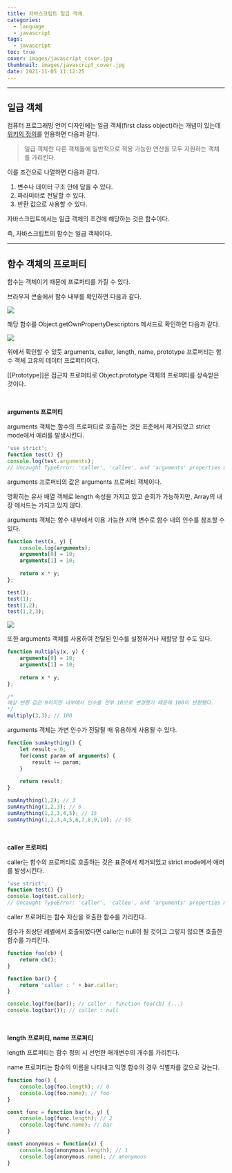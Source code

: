 ```yaml
---
title: 자바스크립트 일급 객체
categories:
  - language
  - javascript
tags:
  - javascript
toc: true
cover: images/javascript_cover.jpg
thumbnail: images/javascript_cover.jpg
date: 2021-11-05 11:12:25
---
```


---

<!--more-->

## **일급 객체**

컴퓨터 프로그래밍 언어 디자인에는 일급 객체(first class object)라는 개념이 있는데 [위키의 정의](https://ko.wikipedia.org/wiki/%EC%9D%BC%EA%B8%89_%EA%B0%9D%EC%B2%B4)를 인용하면 다음과 같다.

> 일급 객체란 다른 객체들에 일반적으로 적용 가능한 연산을 모두 지원하는 객체를 가리킨다.

이를 조건으로 나열하면 다음과 같다.

1. 변수나 데이터 구조 안에 담을 수 있다.
2. 파라미터로 전달할 수 있다.
3. 반환 값으로 사용할 수 있다.

자바스크립트에서는 일급 객체의 조건에 해당하는 것은 함수이다.

즉, 자바스크립트의 함수는 일급 객체이다.

---

## **함수 객체의 프로퍼티**

함수는 객체이기 때문에 프로퍼티를 가질 수 있다.

브라우저 콘솔에서 함수 내부를 확인하면 다음과 같다.

![](images/javascript-first-class-object/function_dir.png)

해당 함수를 Object.getOwnPropertyDescriptors 메서드로 확인하면 다음과 같다.

![](images/javascript-first-class-object/function_property.png)

위에서 확인할 수 있듯 arguments, caller, length, name, prototype 프로퍼티는 함수 객체 고유의 데이터 프로퍼티이다.

[[Prototype]]은 접근자 프로퍼티로 Object.prototype 객체의 프로퍼티를 상속받은 것이다.

<br />

**arguments 프로퍼티**

arguments 객체는 함수의 프로퍼티로 호출하는 것은 표준에서 제거되었고 strict mode에서 에러를 발생시킨다.

```javascript
'use strict';
function test() {}
console.log(test.arguments);
// Uncaught TypeError: 'caller', 'callee', and 'arguments' properties may not be accessed on strict mode functions or the arguments objects for calls to them at <anonymous>:3:18
```

arguments 프로퍼티의 값은 arguments 프로퍼티 객체이다.

명확히는 유사 배열 객체로 length 속성을 가지고 있고 순회가 가능하지만, Array의 내장 메서드는 가지고 있지 않다.

arguments 객체는 함수 내부에서 이용 가능한 지역 변수로 함수 내의 인수를 참조할 수 있다.

```javascript
function test(x, y) {
    console.log(arguments);
    arguments[0] = 10;
    arguments[1] = 10;
    
    return x * y;
};

test();
test(1);
test(1,2);
test(1,2,3);
```

![](images/javascript-first-class-object/function_arguments.png)

또한 arguments 객체를 사용하여 전달된 인수를 설정하거나 재할당 할 수도 있다.

```javascript
function multiply(x, y) {
    arguments[0] = 10;
    arguments[1] = 10;
    
    return x * y;
};

/*
예상 반환 값은 9이지만 내부에서 인수를 전부 10으로 변경했기 때문에 100이 반환됐다.
*/
multiply(3,3); // 100
```

arguments 객체는 가변 인수가 전달될 때 유용하게 사용될 수 있다.

```javascript
function sumAnything() {
    let result = 0;
    for(const param of arguments) {
        result += param;
    }
    
    return result;
}

sumAnything(1,2); // 3
sumAnything(1,2,3); // 6
sumAnything(1,2,3,4,5); // 15
sumAnything(1,2,3,4,5,6,7,8,9,10); // 55
```

<br />

**caller 프로퍼티**

caller는 함수의 프로퍼티로 호출하는 것은 표준에서 제거되었고 strict mode에서 에러를 발생시킨다.

```javascript
'use strict';
function test() {}
console.log(test.caller);
// Uncaught TypeError: 'caller', 'callee', and 'arguments' properties may not be accessed on strict mode functions or the arguments objects for calls to them at <anonymous>:3:18
```

caller 프로퍼티는 함수 자신을 호출한 함수를 가리킨다.

함수가 최상단 레벨에서 호출되었다면 caller는 null이 될 것이고 그렇지 않으면 호출한 함수를 가리킨다.

```javascript
function foo(cb) {
    return cb();
}

function bar() {
    return 'caller : ' + bar.caller;
}

console.log(foo(bar)); // caller : function foo(cb) {...}
console.log(bar()); // caller : null
```

<br />

**length 프로퍼티, name 프로퍼티**

length 프로퍼티는 함수 정의 시 선언한 매개변수의 개수를 가리킨다.

name 프로퍼티는 함수의 이름을 나타내고 익명 함수의 경우 식별자를 값으로 갖는다.

```javascript
function foo() {
    console.log(foo.length); // 0
    console.log(foo.name); // foo
}

const func = function bar(x, y) {
    console.log(func.length); // 2
    console.log(func.name); // bar
}

const anonymous = function(x) {
    console.log(anonymous.length); // 1
    console.log(anonymous.name); // anonymous
}
```

